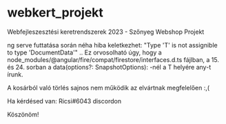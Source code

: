 # webkert_projekt
Webfejleszesztési keretrendszerek 2023 - Szőnyeg Webshop Projekt


ng serve futtatása során néha hiba keletkezhet:
"Type 'T' is not assignible to type 'DocumentData'" ..
Ez orvosolható úgy, hogy a node_modules/@angular/fire/compat/firestore/interfaces.d.ts fájlban,
a 15. és 24. sorban a data(options?: SnapshotOptions): -nél a T helyére any-t írunk.

A kosárból való törlés sajnos nem működik az elvártnak megfelelően :,(

Ha kérdésed van: Ricsi#6043 discordon

Köszönöm!
